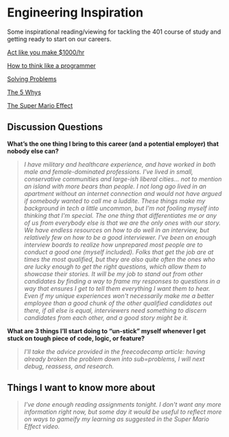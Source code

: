 # Engineering Inspiration

Some inspirational reading/viewing for tackling the 401 course of study and getting ready to start on our careers.

[Act like you make $1000/hr](https://anthony-moore.medium.com/pretend-your-time-is-worth-1-000-hour-and-youll-become-100x-more-productive-6ab2302b8e8c)

[How to think like a programmer](https://www.freecodecamp.org/news/how-to-think-like-a-programmer-lessons-in-problem-solving-d1d8bf1de7d2)

[Solving Problems](https://simpleprogrammer.com/solving-problems-breaking-it-down/)

[The 5 Whys](https://www.mindtools.com/a3mi00v/5-whys)

[The Super Mario Effect](https://www.youtube.com/watch?v=9vJRopau0g0)

## Discussion Questions

**What’s the one thing I bring to this career (and a potential employer) that nobody else can?**

>*I have military and healthcare experience, and have worked in both male and female-dominated professions. I've lived in small, conservative communities and large-ish liberal cities... not to mention an island with more bears than people. I not long ago lived in an apartment without an internet connection and would not have argued if somebody wanted to call me a luddite. These things make my background in tech a little uncommon, but I'm not fooling myself into thinking that I'm special. The one thing that differentiates me or any of us from everybody else is that we are the only ones with our story.*
>*We have endless resources on how to do well in an interview, but relatively few on how to be a good interviewer. I've been on enough interview boards to realize how unprepared most people are to conduct a good one (myself included). Folks that get the job are at times the most qualified, but they are also quite often the ones who are lucky enough to get the right questions, which allow them to showcase their stories. It will be my job to stand out from other candidates by finding a way to frame my responses to questions in a way that ensures I get to tell them everything I want them to hear. Even if my unique experiences won't necessarily make me a better employee than a good chunk of the other qualified candidates out there, if all else is equal, interviewers need something to discern candidates from each other, and a good story might be it.*

**What are 3 things I’ll start doing to “un-stick” myself whenever I get stuck on tough piece of code, logic, or feature?**

>*I'll take the advice provided in the freecodecamp article: having already broken the problem down into sub=problems, I will next debug, reassess, and research.*

## Things I want to know more about

>*I've done enough reading assignments tonight. I don't want any more information right now, but some day it would be useful to reflect more on ways to gameify my learning as suggested in the Super Mario Effect video.*
